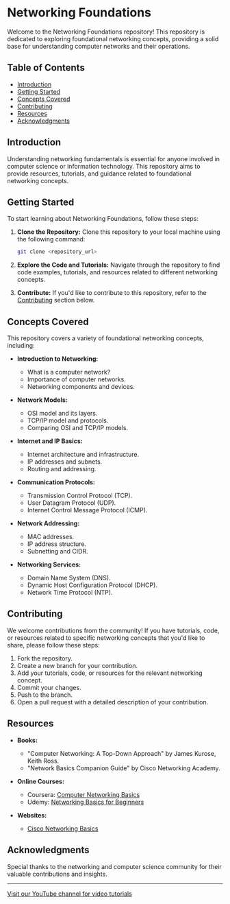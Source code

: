# Networking Foundations

Welcome to the Networking Foundations repository! This repository is dedicated to exploring foundational networking concepts, providing a solid base for understanding computer networks and their operations.

## Table of Contents

- [Introduction](#introduction)
- [Getting Started](#getting-started)
- [Concepts Covered](#concepts-covered)
- [Contributing](#contributing)
- [Resources](#resources)
- [Acknowledgments](#acknowledgments)

## Introduction

Understanding networking fundamentals is essential for anyone involved in computer science or information technology. This repository aims to provide resources, tutorials, and guidance related to foundational networking concepts.

## Getting Started

To start learning about Networking Foundations, follow these steps:

1. **Clone the Repository:** Clone this repository to your local machine using the following command:
   ```bash
   git clone <repository_url>
   ```

2. **Explore the Code and Tutorials:** Navigate through the repository to find code examples, tutorials, and resources related to different networking concepts.

3. **Contribute:** If you'd like to contribute to this repository, refer to the [Contributing](#contributing) section below.

## Concepts Covered

This repository covers a variety of foundational networking concepts, including:

- **Introduction to Networking:**
  - What is a computer network?
  - Importance of computer networks.
  - Networking components and devices.

- **Network Models:**
  - OSI model and its layers.
  - TCP/IP model and protocols.
  - Comparing OSI and TCP/IP models.

- **Internet and IP Basics:**
  - Internet architecture and infrastructure.
  - IP addresses and subnets.
  - Routing and addressing.

- **Communication Protocols:**
  - Transmission Control Protocol (TCP).
  - User Datagram Protocol (UDP).
  - Internet Control Message Protocol (ICMP).

- **Network Addressing:**
  - MAC addresses.
  - IP address structure.
  - Subnetting and CIDR.

- **Networking Services:**
  - Domain Name System (DNS).
  - Dynamic Host Configuration Protocol (DHCP).
  - Network Time Protocol (NTP).

## Contributing

We welcome contributions from the community! If you have tutorials, code, or resources related to specific networking concepts that you'd like to share, please follow these steps:

1. Fork the repository.
2. Create a new branch for your contribution.
3. Add your tutorials, code, or resources for the relevant networking concept.
4. Commit your changes.
5. Push to the branch.
6. Open a pull request with a detailed description of your contribution.

## Resources

- **Books:**
  - "Computer Networking: A Top-Down Approach" by James Kurose, Keith Ross.
  - "Network Basics Companion Guide" by Cisco Networking Academy.

- **Online Courses:**
  - Coursera: [Computer Networking Basics](https://www.coursera.org/learn/computer-networking-basics)
  - Udemy: [Networking Basics for Beginners](https://www.udemy.com/course/networking-basics-for-beginners/)

- **Websites:**
  - [Cisco Networking Basics](https://www.cisco.com/c/en/us/training-events/training-certifications/certifications/entry/ccent.html)

## Acknowledgments

Special thanks to the networking and computer science community for their valuable contributions and insights.

---

[Visit our YouTube channel for video tutorials](<YouTube_Channel_Link>)